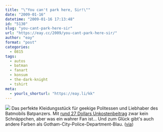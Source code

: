 ```yaml
---
title: "\"You can't park here, Sir!\""
date: "2009-01-16"
datetime: "2009-01-16 17:13:48"
id: "5130"
slug: "you-cant-park-here-sir"
url: "https://eay.cc/2009/you-cant-park-here-sir/"
author: "eay"
format: "post"
categories:
  - 0815
tags:
  - autos
  - batman
  - fanart
  - konsum
  - the-dark-knight
  - tshirt
meta:
  - yourls_shorturl: "https://eay.li/kk"
---
```


![](https://eay.cc/uploads/2009/batmanparking.jpg) Das perfekte Kleidungsstück für geekige Politessen und Liebhaber des Batmobils Batpanzers. Mit [rund 27 Dollars Unkostenbeitrag](http://www.redbubble.com/people/rubyred/t-shirts/2399398-2-you-cant-park-here-sir) zwar kein Schnäppchen, aber was ein wahrer Fan ist... Und zum Glück gibt's auch andere Farben als Gotham-City-Police-Department-Blau. ([via](http://www.slashfilm.com/2009/01/16/cool-stuff-batman-gets-a-parking-ticket-t-shirt/))
